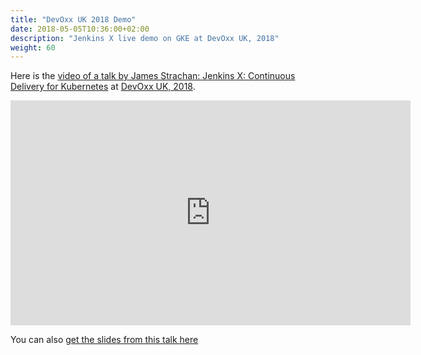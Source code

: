 ```yaml
---
title: "DevOxx UK 2018 Demo"
date: 2018-05-05T10:36:00+02:00
description: "Jenkins X live demo on GKE at DevOxx UK, 2018" 
weight: 60
---
```


Here is the [video of a talk by James Strachan: Jenkins X: Continuous Delivery for Kubernetes](https://youtu.be/BF3MhFjvBTU?list=PLRsbF2sD7JVpRvLpv_Cub94zsM1aHm-Op) at [DevOxx UK, 2018](https://www.devoxx.co.uk/).

<iframe width="640" height="360" src="https://www.youtube.com/embed/BF3MhFjvBTU?list=PLRsbF2sD7JVpRvLpv_Cub94zsM1aHm-Op" frameborder="0" allow="autoplay; encrypted-media" allowfullscreen></iframe>

You can also [get the slides from this talk here](https://docs.google.com/presentation/d/1hwt2lFh3cCeFdP4xoT_stMPs0nh2xVZUtze6o79WfXc/edit#slide=id.p)

